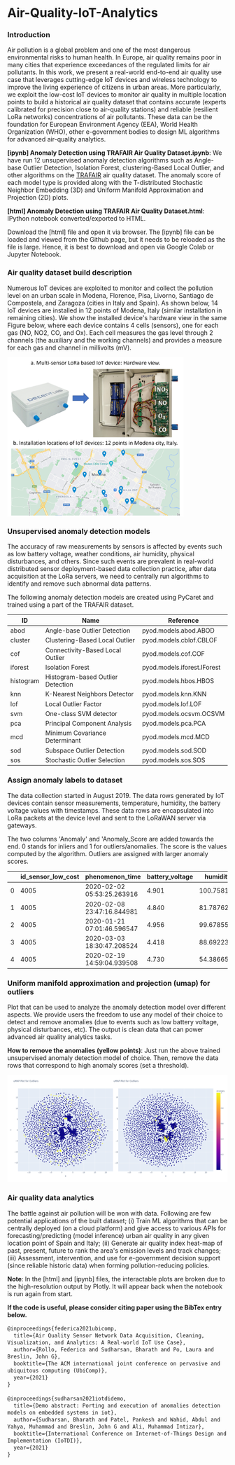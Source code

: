 # Air-Quality-IoT-Analytics

### Introduction

Air pollution is a global problem and one of the most dangerous environmental risks to human health. In Europe, air quality remains poor in many cities that experience exceedances of the regulated limits for air pollutants. In this work, we present a real-world end-to-end air quality use case that leverages cutting-edge IoT devices and wireless technology to improve the living experience of citizens in urban areas. More particularly, we exploit the low-cost IoT devices to monitor air quality in multiple location points to build a historical air quality dataset that contains accurate (experts calibrated for precision close to air-quality stations) and reliable (resilient LoRa networks) concentrations of air pollutants. These data can be the foundation for European Environment Agency (EEA), World Health Organization (WHO), other e-government bodies to design ML algorithms for advanced air-quality analytics.

**[ipynb] Anomaly Detection using TRAFAIR Air Quality Dataset.ipynb**: We have run 12 unsupervised anomaly detection algorithms such as Angle-base Outlier Detection, Isolation Forest, clustering-Based Local Outlier, and other algorithms on the [TRAFAIR](https://www.dati.gov.it/view-dataset?Cerca=&tags_set=trafair&tags=trafair&ordinamento=&sort=Invia) air quality dataset. The anomaly score of each model type is provided along with the T-distributed Stochastic Neighbor Embedding (3D) and Uniform Manifold Approximation and Projection (2D) plots. 

**[html] Anomaly Detection using TRAFAIR Air Quality Dataset.html**: IPython notebook converted/exported to HTML.

Download the [html] file and open it via browser. The [ipynb] file can be loaded and viewed from the Github page, but it needs to be reloaded as the file is large. Hence, it is best to download and open via Google Colab or Jupyter Notebook.

### Air quality dataset build description

Numerous IoT devices are exploited to monitor and collect the pollution level on an urban scale in Modena, Florence, Pisa, Livorno, Santiago de Compostela, and Zaragoza (cities in Italy and Spain). As shown below, 14 IoT devices are installed in 12 points of Modena, Italy (similar installation in remaining cities). We show the installed device's hardware view in the same Figure below, where each device contains 4 cells (sensors), one for each gas (NO, NO2, CO, and Ox). Each cell measures the gas level through 2 channels (the auxiliary and the working channels) and provides a measure for each gas and channel in millivolts (mV). 

<img src="https://github.com/bharathsudharsan/Air-Quality-IoT-Analytics/blob/main/hardware_location.png" align="center" width="80%" height="80%">

### Unsupervised anomaly detection models

The accuracy of raw measurements by sensors is affected by events such as low battery voltage, weather conditions, air humidity, physical disturbances, and others. Since such events are prevalent in real-world distributed sensor deployment-based data collection practice, after data acquisition at the LoRa servers, we need to centrally run algorithms to identify and remove such abnormal data patterns.

The following anomaly detection models are created using PyCaret and trained using a part of the TRAFAIR dataset. 

| ID        | Name                              | Reference                   |
|-----------|-----------------------------------|-----------------------------|
| abod      | Angle-base Outlier Detection      | pyod.models.abod.ABOD       |
| cluster   | Clustering-Based Local Outlier    | pyod.models.cblof.CBLOF     |
| cof       | Connectivity-Based Local Outlier  | pyod.models.cof.COF         |
| iforest   | Isolation Forest                  | pyod.models.iforest.IForest |
| histogram | Histogram-based Outlier Detection | pyod.models.hbos.HBOS       |
| knn       | K-Nearest Neighbors Detector      | pyod.models.knn.KNN         |
| lof       | Local Outlier Factor              | pyod.models.lof.LOF         |
| svm       | One-class SVM detector            | pyod.models.ocsvm.OCSVM     |
| pca       | Principal Component Analysis      | pyod.models.pca.PCA         |
| mcd       | Minimum Covariance Determinant    | pyod.models.mcd.MCD         |
| sod       | Subspace Outlier Detection        | pyod.models.sod.SOD         |
| sos       | Stochastic Outlier Selection      | pyod.models.sos.SOS         |

### Assign anomaly labels to dataset

The data collection started in August 2019. The data rows generated by IoT devices contain sensor measurements, temperature, humidity, the battery voltage values with timestamps. These data rows are encapsulated into LoRa packets at the device level and sent to the LoRaWAN server via gateways.

The two columns 'Anomaly' and 'Anomaly_Score are added towards the end. 0 stands for inliers and 1 for outliers/anomalies. The score is the values computed by the algorithm. Outliers are assigned with larger anomaly scores.

|   | id_sensor_low_cost | phenomenon_time            | battery_voltage | humidity   | temperature | no_we      | no_aux    | no2_we     | no2_aux   | ox_we      | ox_aux   | co_we      | co_aux     | Anomaly | Anomaly_Score |
|---|--------------------|----------------------------|-----------------|------------|-------------|------------|-----------|------------|-----------|------------|----------|------------|------------|---------|---------------|
| 0 | 4005               | 2020-02-02 05:53:25.263916 | 4.901           | 100.758118 | 5.027297    | 296.813965 | -4.577637 | 243.255615 | 18.493652 | 235.656738 | 4.119873 | 451.812744 | 129.638672 | 0       | -299.285983   |
| 1 | 4005               | 2020-02-08 23:47:16.844981 | 4.840           | 81.787628  | 1.938469    | 312.194824 | 8.697510  | 246.643066 | 22.064209 | 239.593506 | 7.965088 | 553.161621 | 223.571777 | 0       | 102.858787    |
| 2 | 4005               | 2020-01-21 07:01:46.596547 | 4.956           | 99.678558  | -0.571204   | 347.717285 | 46.875000 | 246.917725 | 21.057129 | 238.769531 | 6.774902 | 894.927979 | 555.725098 | 1       | 11492.205912  |
| 3 | 4005               | 2020-03-03 18:30:47.208524 | 4.418           | 88.692230  | 7.343918    | 310.089111 | 4.119873  | 244.171143 | 20.324707 | 236.206055 | 6.317139 | 461.059570 | 132.476807 | 0       | -685.653888   |
| 4 | 4005               | 2020-02-19 14:59:04.939508 | 4.730           | 54.386658  | 17.945677   | 314.483643 | 0.091553  | 235.565186 | 12.176514 | 230.895996 | 0.732422 | 369.140625 | 61.157227  | 0       | 2816.180134   |

### Uniform manifold approximation and projection (umap) for outliers

Plot that can be used to analyze the anomaly detection model over different aspects. We provide users the freedom to use any model of their choice to detect and remove anomalies (due to events such as low battery voltage, physical disturbances, etc). The output is clean data that can power advanced air quality analytics tasks.

**How to remove the anomalies (yellow points)**: Just run the above trained unsupervised anomaly detection model of choice. Then, remove the data rows that correspond to high anomaly scores (set a threshold).

![alt text](https://github.com/bharathsudharsan/Air-Quality-IoT-Analytics/blob/main/umap_plot_for_outliers.png)

### Air quality data analytics

The battle against air pollution will be won with data. Following are few potential applications of the built dataset; (i) Train ML algorithms that can be centrally deployed (on a cloud platform) and give access to various APIs for forecasting/predicting (model inference) urban air quality in any given location point of Spain and Italy; (ii) Generate air quality index heat-map of past, present, future to rank the area's emission levels and track changes; (iii) Assessment, intervention, and use for e-government decision support (since reliable historic data) when forming pollution-reducing policies.

**Note**: In the [html] and [ipynb] files, the interactable plots are broken due to the high-resolution output by Plotly. It will appear back when the notebook is run again from start.

**If the code is useful, please consider citing paper using the BibTex entry below.**

```
@inproceedings{federica2021ubicomp,
  title={Air Quality Sensor Network Data Acquisition, Cleaning, Visualization, and Analytics: A Real-world IoT Use Case},
  author={Rollo, Federica and Sudharsan, Bharath and Po, Laura and Breslin, John G},
  booktitle={The ACM international joint conference on pervasive and ubiquitous computing (UbiComp)},
  year={2021}
}

@inproceedings{sudharsan2021iotdidemo,
  title={Demo abstract: Porting and execution of anomalies detection models on embedded systems in iot},
  author={Sudharsan, Bharath and Patel, Pankesh and Wahid, Abdul and Yahya, Muhammad and Breslin, John G and Ali, Muhammad Intizar},
  booktitle={International Conference on Internet-of-Things Design and Implementation (IoTDI)},
  year={2021}
}